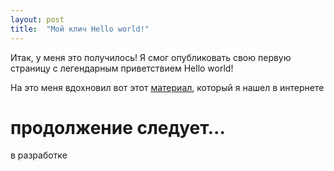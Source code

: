 ```yaml
---
layout: post
title:  "Мой клич Hello world!"
---
```

Итак, у меня это получилось! Я смог опубликовать свою первую страницу с легендарным приветствием Hello world!

На это меня вдохновил вот этот [материал](https://proglib.io/p/flask-za-chas-chast-1-sozdaem-adaptivnyy-sayt-dlya-github-pages-2022-06-20), который я нашел в интернете 

# продолжение следует... 

в разработке
